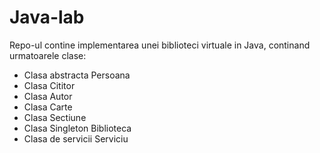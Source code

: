 # Java-lab

Repo-ul contine implementarea unei biblioteci virtuale in Java, continand urmatoarele clase:

- Clasa abstracta Persoana
- Clasa Cititor
- Clasa Autor
- Clasa Carte
- Clasa Sectiune
- Clasa Singleton Biblioteca
- Clasa de servicii Serviciu
